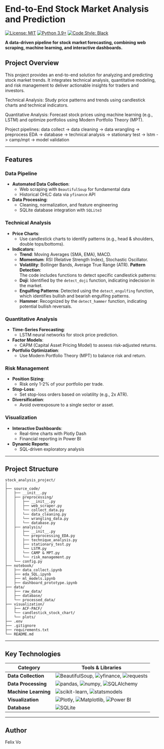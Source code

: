 # **End-to-End Stock Market Analysis and Prediction**
[![License: MIT](https://img.shields.io/badge/License-MIT-green.svg)](https://opensource.org/licenses/MIT)
[![Python 3.9+](https://img.shields.io/badge/Python-3.9%2B-blue?logo=python)](https://www.python.org/)
[![Code Style: Black](https://img.shields.io/badge/code%20style-black-000000.svg)](https://github.com/psf/black)

**A data-driven pipeline for stock market forecasting, combining web scraping, machine learning, and interactive dashboards.**
## **Project Overview**

This project provides an end-to-end solution for analyzing and predicting stock market trends. It integrates technical analysis, quantitative modeling, and risk management to deliver actionable insights for traders and investors.

Technical Analysis: Study price patterns and trends using candlestick charts and technical indicators.

Quantitative Analysis: Forecast stock prices using machine learning (e.g., LSTM) and optimize portfolios using Modern Portfolio Theory (MPT).


Project pipelines: data collect -> data cleaning -> data wrangling -> preprocess EDA -> database -> technical analysis -> stationary test -> lstm -> camp/mpt -> model validation

------------------------------------------------------------------------

## **Features**

### Data Pipeline
- **Automated Data Collection**:  
  - Web scraping with `BeautifulSoup` for fundamental data  
  - Historical OHLC data via `yfinance` API  
- **Data Processing**:  
  - Cleaning, normalization, and feature engineering  
  - SQLite database integration with `SQLite3`  

### Technical Analysis
- **Price Charts**:  
  - Use candlestick charts to identify patterns (e.g., head & shoulders, double tops/bottoms).  
- **Indicators**:  
  - **Trend**: Moving Averages (SMA, EMA), MACD.  
  - **Momentum**: RSI (Relative Strength Index), Stochastic Oscillator.  
  - **Volatility**: Bollinger Bands, Average True Range (ATR).
**Pattern Detection**:  
  The code includes functions to detect specific candlestick patterns:
  - **Doji**: Identified by the `detect_doji` function, indicating indecision in the market.
  - **Engulfing Patterns**: Detected using the `detect_engulfing` function, which identifies bullish and bearish engulfing patterns.
  - **Hammer**: Recognized by the `detect_hammer` function, indicating potential bullish reversals.

### Quantitative Analysis
- **Time-Series Forecasting**:  
  - LSTM neural networks for stock price prediction.  
- **Factor Models**:  
  - CAPM (Capital Asset Pricing Model) to assess risk-adjusted returns.  
- **Portfolio Optimization**:  
  - Use Modern Portfolio Theory (MPT) to balance risk and return.  

### Risk Management
- **Position Sizing**:  
  - Risk only 1-2% of your portfolio per trade.  
- **Stop-Loss**:  
  - Set stop-loss orders based on volatility (e.g., 2x ATR).  
- **Diversification**:  
  - Avoid overexposure to a single sector or asset.  

### Visualization
- **Interactive Dashboards**:  
  - Real-time charts with Plotly Dash  
  - Financial reporting in Power BI  
- **Dynamic Reports**:  
  - SQL-driven exploratory analysis  


------------------------------------------------------------------------

## **Project Structure**

```         
stock_analysis_project/
│
├── source_code/
│   ├── __init__.py
│   ├── preprocessing/
│   │   ├── __init__.py 
│   │   ├── web_scraper.py    
│   │   └── collect_data.py
│   │   └── data_cleaning.py
│   │   └── wrangling_data.py
│   │   └── database.py     
│   ├── analysis/
│   │   ├── __init__.py
│   │   └── preprocessing_EDA.py  
│   │   ├── technique_analysis.py   
│   │   ├── stationary_test.py
│   │   └── LSTM.py
│   │   └── CAMP & MPT.py
│   │   └── risk_management.py   
│   └── config.py           
├── notebook/
│   ├── data_collect.ipynb
│   ├── eda_SQL.ipynb
│   ├── ml_models.ipynb
│   ├── dashboard_prototype.ipynb            
├── data/
│   ├── raw_data/
│   ├── database/ 
│   └── processed_data/
├── visualization/
│   ├── ACF-PACF/             
│   └── candlestick_stock_chart/          
│   └── plots/
├── .env                  
├── .gitignore          
├── requirements.txt      
└── README.md           
```

------------------------------------------------------------------------

## Key Technologies

| **Category**         | **Tools & Libraries**                                              |
|----------------------|---------------------------------------------------------------------|
| **Data Collection**  | ![BeautifulSoup](https://img.shields.io/badge/-BeautifulSoup-ff69b4), ![yfinance](https://img.shields.io/badge/-yfinance-blue), ![requests](https://img.shields.io/badge/-requests-green) |
| **Data Processing**  | ![pandas](https://img.shields.io/badge/-pandas-150458), ![numpy](https://img.shields.io/badge/-numpy-013243), ![SQLAlchemy](https://img.shields.io/badge/-SQLAlchemy-red) |
| **Machine Learning** | ![scikit-learn](https://img.shields.io/badge/-scikit--learn-orange), ![statsmodels](https://img.shields.io/badge/-statsmodels-blue) |
| **Visualization**    | ![Plotly](https://img.shields.io/badge/-Plotly-3F4F75), ![Matplotlib](https://img.shields.io/badge/-Matplotlib-blue), ![Power BI](https://img.shields.io/badge/-Power_BI-F2C811) |
| **Database**         | ![SQLite](https://img.shields.io/badge/-SQLite-003B57)             |

------------------------------------------------------------------------
## Author
Felix Vo
